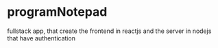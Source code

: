 # programNotepad
fullstack app, that create the frontend in reactjs and the server in nodejs that have authentication
